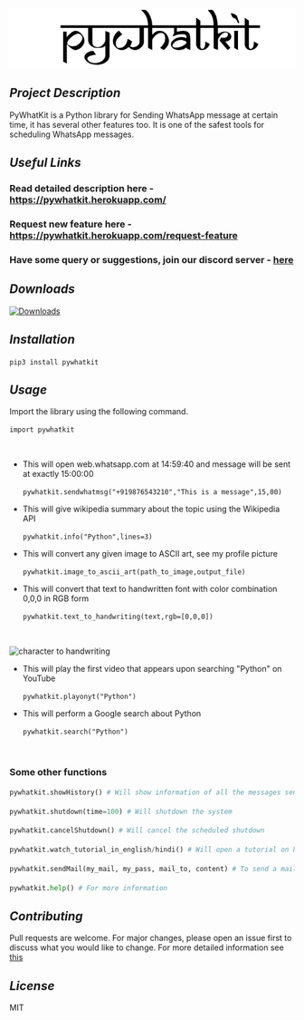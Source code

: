![logo](https://github.com/Ankit404butfound/PyWhatKit/blob/master/Images/logo.png?raw=true)

## *Project Description*

PyWhatKit is a Python library for Sending WhatsApp message at certain time, it has several other features too.
It is one of the safest tools for scheduling WhatsApp messages.

## *Useful Links*

### Read detailed description here - https://pywhatkit.herokuapp.com/

### Request new feature here - https://pywhatkit.herokuapp.com/request-feature

### Have some query or suggestions, join our discord server - [here](https://discord.com/channels/@me/830257036478119946/830370312653766727)

## *Downloads*

[![Downloads](https://pepy.tech/badge/pywhatkit/month)](https://pepy.tech/project/pywhatkit/month)

## *Installation*

`pip3 install pywhatkit`

## *Usage*

Import the library using the following command.

`import pywhatkit`

<br>

- This will open web.whatsapp.com at 14:59:40 and message will be sent at exactly 15:00:00

    `pywhatkit.sendwhatmsg("+919876543210","This is a message",15,00)`

- This will give wikipedia summary about the topic using the Wikipedia API

    `pywhatkit.info("Python",lines=3)`

- This will convert any given image to ASCII art, see my profile picture

    `pywhatkit.image_to_ascii_art(path_to_image,output_file)`

- This will convert that text to handwritten font with color combination 0,0,0 in RGB form

    `pywhatkit.text_to_handwriting(text,rgb=[0,0,0])`

<br>

![character to handwriting](https://qphs.fs.quoracdn.net/main-qimg-6cb9c5263774b71a7905741ece958cc9)

- This will play the first video that appears upon searching "Python" on YouTube

    `pywhatkit.playonyt("Python")`

- This will perform a Google search about Python

    `pywhatkit.search("Python")`

<br>

### Some other functions

```python
pywhatkit.showHistory() # Will show information of all the messages sent using this library

pywhatkit.shutdown(time=100) # Will shutdown the system

pywhatkit.cancelShutdown() # Will cancel the scheduled shutdown

pywhatkit.watch_tutorial_in_english/hindi() # Will open a tutorial on how to use this library on YouTube in respective language

pywhatkit.sendMail(my_mail, my_pass, mail_to, content) # To send a mail to anybody.

pywhatkit.help() # For more information

```

## *Contributing*

Pull requests are welcome. For major changes, please open an issue first to discuss what you would like to change.
For more detailed information see [this](https://github.com/Ankit404butfound/PyWhatKit/blob/master/CONTRIBUTING.mdhttps://github.com/Ankit404butfound/PyWhatKit/blob/master/CONTRIBUTING.md)

## *License*

MIT
